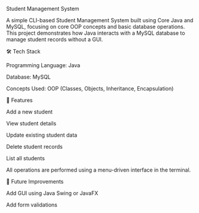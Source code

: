 Student Management System

A simple CLI-based Student Management System built using Core Java and MySQL, focusing on core OOP concepts and basic database operations. This project demonstrates how Java interacts with a MySQL database to manage student records without a GUI.

🛠️ Tech Stack

Programming Language: Java

Database: MySQL

Concepts Used: OOP (Classes, Objects, Inheritance, Encapsulation)



📌 Features

Add a new student

View student details

Update existing student data

Delete student records

List all students

All operations are performed using a menu-driven interface in the terminal.



🚀 Future Improvements

Add GUI using Java Swing or JavaFX

Add form validations






